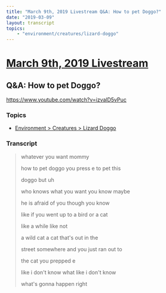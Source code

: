 ```yaml
---
title: "March 9th, 2019 Livestream Q&A: How to pet Doggo?"
date: "2019-03-09"
layout: transcript
topics:
    - "environment/creatures/lizard-doggo"
---
```

# [March 9th, 2019 Livestream](../2019-03-09.md)
## Q&A: How to pet Doggo?
https://www.youtube.com/watch?v=izvalD5vPuc

### Topics
* [Environment > Creatures > Lizard Doggo](../topics/environment/creatures/lizard-doggo.md)

### Transcript

> whatever you want mommy
>
> how to pet doggo you press e to pet this
>
> doggo but uh
>
> who knows what you want you know maybe
>
> he is afraid of you though you know
>
> like if you went up to a bird or a cat
>
> like a while like not
>
> a wild cat a cat that's out in the
>
> street somewhere and you just ran out to
>
> the cat you prepped e
>
> like i don't know what like i don't know
>
> what's gonna happen right
>

